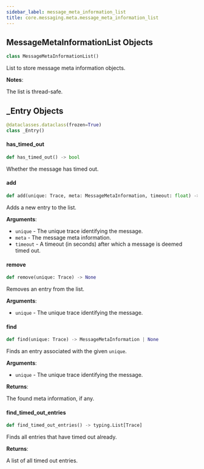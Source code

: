 ```yaml
---
sidebar_label: message_meta_information_list
title: core.messaging.meta.message_meta_information_list
---
```


## MessageMetaInformationList Objects

```python
class MessageMetaInformationList()
```

List to store message meta information objects.

**Notes**:

  The list is thread-safe.

## \_Entry Objects

```python
@dataclasses.dataclass(frozen=True)
class _Entry()
```

#### has\_timed\_out

```python
def has_timed_out() -> bool
```

Whether the message has timed out.

#### add

```python
def add(unique: Trace, meta: MessageMetaInformation, timeout: float) -> None
```

Adds a new entry to the list.

**Arguments**:

- `unique` - The unique trace identifying the message.
- `meta` - The message meta information.
- `timeout` - A timeout (in seconds) after which a message is deemed timed out.

#### remove

```python
def remove(unique: Trace) -> None
```

Removes an entry from the list.

**Arguments**:

- `unique` - The unique trace identifying the message.

#### find

```python
def find(unique: Trace) -> MessageMetaInformation | None
```

Finds an entry associated with the given ``unique``.

**Arguments**:

- `unique` - The unique trace identifying the message.
  

**Returns**:

  The found meta information, if any.

#### find\_timed\_out\_entries

```python
def find_timed_out_entries() -> typing.List[Trace]
```

Finds all entries that have timed out already.

**Returns**:

  A list of all timed out entries.

